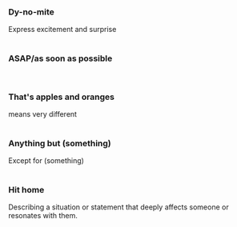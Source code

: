 ### Dy-no-mite
Express excitement and surprise  
&nbsp;
### ASAP/as soon as possible  
&nbsp;
### That's apples and oranges 
means very different  
&nbsp;
### Anything but (something)
Except for (something)  
&nbsp;
### Hit home
Describing a situation or statement that deeply affects someone or resonates with them. 
